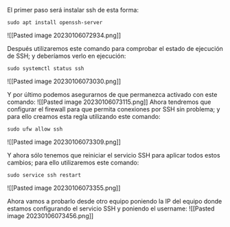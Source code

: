 El primer paso será instalar ssh de esta forma:
```mixed
sudo apt install openssh-server
```
![[Pasted image 20230106072934.png]]

Después utilizaremos este comando para comprobar el estado de ejecución de SSH; y deberíamos verlo en ejecución:
```mixed
sudo systemctl status ssh
```

![[Pasted image 20230106073030.png]]

Y por último podemos asegurarnos de que permanezca activado con este comando:
![[Pasted image 20230106073115.png]]
Ahora tendremos que configurar el firewall para que permita conexiones por SSH sin problema; y para ello creamos esta regla utilizando este comando:
```mixed
sudo ufw allow ssh
```

![[Pasted image 20230106073309.png]]

Y ahora sólo tenemos que reiniciar el servicio SSH para aplicar todos estos cambios; para ello utilizaremos este comando:
```mixed
sudo service ssh restart
```

![[Pasted image 20230106073355.png]]

Ahora vamos a probarlo desde otro equipo poniendo la IP del equipo donde estamos configurando el servicio SSH y poniendo el username:
![[Pasted image 20230106073456.png]]



